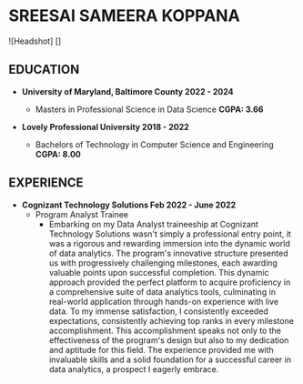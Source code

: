 # SREESAI SAMEERA KOPPANA

![Headshot] []

## EDUCATION

- **University of Maryland, Baltimore County 2022 - 2024** 
  - Masters in Professional Science in Data Science **CGPA: 3.66**

- **Lovely Professional University 2018 - 2022**
  - Bachelors of Technology in Computer Science and Engineering **CGPA: 8.00**

## EXPERIENCE

- **Cognizant Technology Solutions Feb 2022 - June 2022**
  - Program Analyst Trainee
    - Embarking on my Data Analyst traineeship at Cognizant Technology Solutions wasn't simply a professional entry point, it was a rigorous and rewarding immersion into the dynamic world of data analytics. The program's innovative structure presented us with progressively challenging milestones, each awarding valuable points upon successful completion. This dynamic approach provided the perfect platform to acquire proficiency in a comprehensive suite of data analytics tools, culminating in real-world application through hands-on experience with live data. To my immense satisfaction, I consistently exceeded expectations, consistently achieving top ranks in every milestone accomplishment. This accomplishment speaks not only to the effectiveness of the program's design but also to my dedication and aptitude for this field. The experience provided me with invaluable skills and a solid foundation for a successful career in data analytics, a prospect I eagerly embrace.